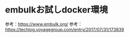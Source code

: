 # embulkお試しdocker環境

参考：https://www.embulk.org/
参考：https://techlog.voyagegroup.com/entry/2017/07/31/173839